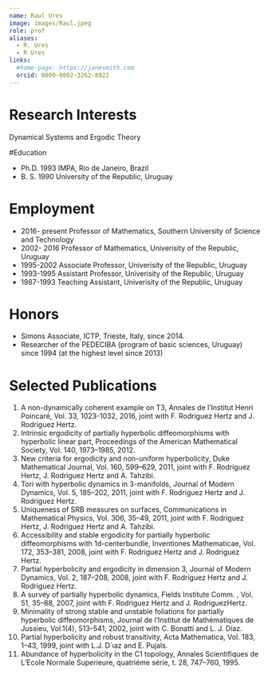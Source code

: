```yaml
---
name: Raul Ures
image: images/Raul.jpeg
role: prof
aliases:
  - R. Ures
  - R Ures
links:
  #home-page: https://janesmith.com
  orcid: 0000-0002-3262-8922
---
```


# Research Interests

Dynamical Systems and Ergodic Theory


#Education

- Ph.D. 1993 IMPA, Rio de Janeiro, Brazil
- B. S. 1990 University of the Republic, Uruguay


# Employment

- 2016- present Professor of Mathematics, Southern University of Science and Technology
- 2002- 2016  Professor of Mathematics, Univerisity of the Republic, Uruguay
- 1995-2002 Associate Professor, Univerisity of the Republic, Uruguay
- 1993-1995 Assistant Professor, Univerisity of the Republic, Uruguay
- 1987-1993  Teaching Assistant, Univerisity of the Republic, Uruguay


# Honors

- Simons Associate, ICTP, Trieste, Italy, since 2014.
- Researcher of the PEDECIBA (program of basic sciences, Uruguay) since 1994 (at the highest level since 2013)




# Selected Publications


1. A non-dynamically coherent example on T3, Annales de l’Institut Henri Poincaré, Vol. 33, 1023-1032, 2016, joint with F. Rodriguez Hertz and J. Rodriguez Hertz.
1. Intrinsic ergodicity of partially hyperbolic diffeomorphisms with hyperbolic linear part, Proceedings of the American Mathematical Society, Vol. 140, 1973–1985, 2012.
1. New criteria for ergodicity and non-uniform hyperbolicity, Duke Mathematical Journal, Vol. 160, 599–629, 2011, joint with F. Rodriguez Hertz, J. Rodriguez Hertz and A. Tahzibi.
1. Tori with hyperbolic dynamics in 3-manifolds, Journal of Modern Dynamics, Vol. 5, 185–202, 2011, joint with F. Rodriguez Hertz and J. Rodriguez Hertz.
1. Uniqueness of SRB measures on surfaces, Communications in Mathematical Physics, Vol. 306, 35–49, 2011, joint with F. Rodriguez Hertz, J. Rodriguez Hertz and A. Tahzibi.
1. Accessibility and stable ergodicity for partially hyperbolic diffeomorphisms with 1d-centerbundle, Inventiones Mathematicae, Vol. 172, 353–381, 2008, joint with F. Rodriguez Hertz and J. Rodriguez Hertz.
1. Partial hyperbolicity and ergodicity in dimension 3, Journal of Modern Dynamics, Vol. 2, 187–208, 2008, joint with F. Rodriguez Hertz and J. Rodriguez Hertz.
1. A survey of partially hyperbolic dynamics, Fields Institute Comm. , Vol. 51, 35–88, 2007, joint with F. Rodriguez Hertz and J. RodriguezHertz.
1. Minimality of strong stable and unstable foliations for partially hyperbolic diffeomorphisms, Journal de l’Institut de Mathématiques de Jussieu, Vol.1(4), 513–541, 2002, joint with C. Bonatti and L. J. Díaz.
1. Partial hyperbolicity and robust transitivity, Acta Mathematica, Vol. 183, 1–43, 1999, joint with L.J. D´ıaz and E. Pujals.
1. Abundance of hyperbolicity in the C1 topology, Annales Scientifiques de L’Ecole Normale Superieure, quatriéme série, t. 28, 747–760, 1995.

